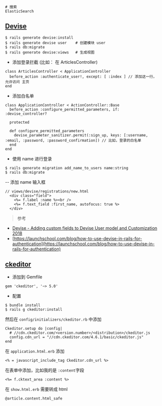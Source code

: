 ```
# 搜索
ElasticSearch
```

## [Devise](https://rubygems.org/gems/devise/) 

```
$ rails generate devise:install     
$ rails generate devise user    # 创建模块 user
$ rails db:migrate                   
$ rails generate devise:views   # 生成视图
```

- 添加登录拦截 (比如： 在 ArticlesController)
```
class ArticlesController < ApplicationController
  before_action :authenticate_user!, except: [ :index ] // 添加这一行，允许访问 主页
end
```
- 添加白名单
```
class ApplicationController < ActionController::Base
  before_action :configure_permitted_parameters, if: :devise_controller?

  protected

  def configure_permitted_parameters
    devise_parameter_sanitizer.permit(:sign_up, keys: [:username, :email, :password, :password_confirmation]) // 比如，登录的白名单
  end
end
```
- 使用 name 进行登录 
```
$ rails generate migration add_name_to_users name:string
$ rails db:migrate
```
-- 添加 name 输入框
```
// views/devise/registrations/new.html
  <div class="field">
    <%= f.label :name %><br />
    <%= f.text_field :first_name, autofocus: true %>
  </div>
```

> 参考

- [Devise - Adding custom fields to Devise User model and Customization 2018](https://www.bogotobogo.com/RubyOnRails/RubyOnRails_Devise_Adding_User_Field_and_Customization_Update_Saved.php)
- [https://launchschool.com/blog/how-to-use-devise-in-rails-for-authentication](https://launchschool.com/blog/how-to-use-devise-in-rails-for-authentication)


## [ckeditor](https://rubygems.org/gems/ckeditor/)
- 添加到 Gemfile 
```
gem 'ckeditor', '~> 5.0'
```
- 配置
```
$ bundle install 
$ rails g ckeditor:install 
```
然后在 `config/initializers/ckeditor.rb` 中添加
```
Ckeditor.setup do |config|
  # //cdn.ckeditor.com/<version.number>/<distribution>/ckeditor.js
  config.cdn_url = "//cdn.ckeditor.com/4.6.1/basic/ckeditor.js"
end
```
在 `application.html.erb` 添加 
```
<% = javascript_include_tag Ckeditor.cdn_url %>
```
在表单中添加，比如我的是 `:content`字段
```
<%= f.cktext_area :content %>
```
在 `show.html.erb` 需要转成 html 
```
@article.content.html_safe
```

